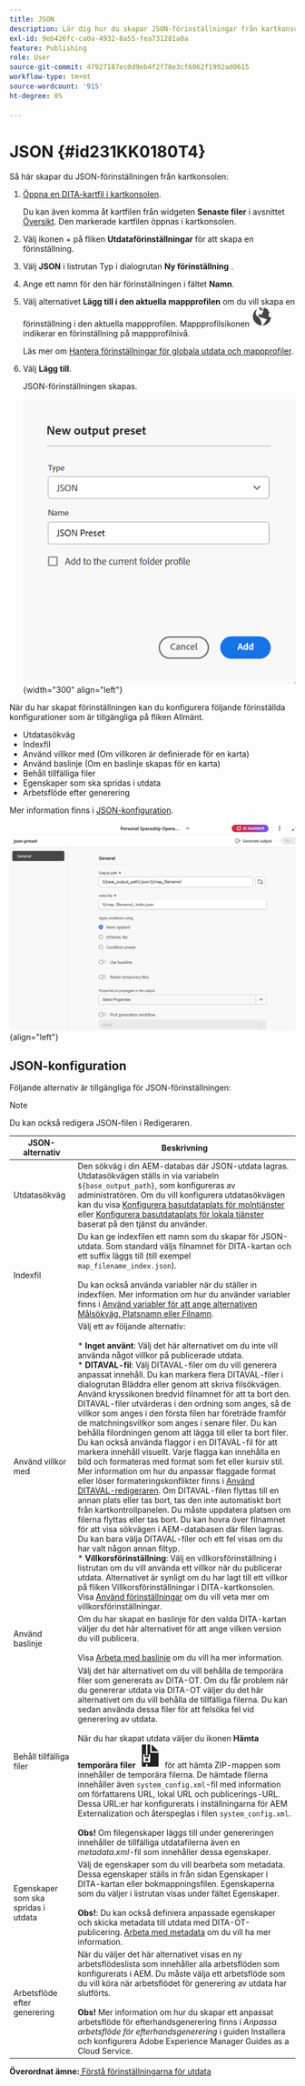 ```yaml
---
title: JSON
description: Lär dig hur du skapar JSON-förinställningar från kartkonsolen. Konfigurera förinställning för JSON-utdata i Experience Manager Guides.
exl-id: 9eb426fc-ca0a-4932-8a55-fea731281a0a
feature: Publishing
role: User
source-git-commit: 47927187ec0d9eb4f2f78e3cf6062f1992ad0615
workflow-type: tm+mt
source-wordcount: '915'
ht-degree: 0%

---
```


# JSON {#id231KK0180T4}

Så här skapar du JSON-förinställningen från kartkonsolen:

1. [Öppna en DITA-kartfil i kartkonsolen](./open-files-map-console.md).

   Du kan även komma åt kartfilen från widgeten **Senaste filer** i avsnittet [Översikt](./intro-home-page.md#overview). Den markerade kartfilen öppnas i kartkonsolen.
1. Välj ikonen + på fliken **Utdataförinställningar** för att skapa en förinställning.
1. Välj **JSON** i listrutan Typ i dialogrutan **Ny förinställning** .
1. Ange ett namn för den här förinställningen i fältet **Namn**.
1. Välj alternativet **Lägg till i den aktuella mappprofilen** om du vill skapa en förinställning i den aktuella mappprofilen. Mappprofilsikonen ![](images/global-preset-icon.svg) indikerar en förinställning på mappprofilnivå.

   Läs mer om [Hantera förinställningar för globala utdata och mappprofiler](./web-editor-manage-output-presets.md).

1. Välj **Lägg till**.

   JSON-förinställningen skapas.

   ![](images/json-preset-dialog-new.png){width="300" align="left"}

När du har skapat förinställningen kan du konfigurera följande förinställda konfigurationer som är tillgängliga på fliken Allmänt.

- Utdatasökväg
- Indexfil
- Använd villkor med \(Om villkoren är definierade för en karta\)
- Använd baslinje \(Om en baslinje skapas för en karta\)
- Behåll tillfälliga filer
- Egenskaper som ska spridas i utdata
- Arbetsflöde efter generering

Mer information finns i [JSON-konfiguration](#json-configuration).

![](images/json-preset-config-new.png){align="left"}

## JSON-konfiguration

Följande alternativ är tillgängliga för JSON-förinställningen:

>[!NOTE]
>
> Du kan också redigera JSON-filen i Redigeraren.

| JSON-alternativ | Beskrivning |
| --- | --- |
| Utdatasökväg | Den sökväg i din AEM-databas där JSON-utdata lagras. Utdatasökvägen ställs in via variabeln `${base_output_path}`, som konfigureras av administratören. Om du vill konfigurera utdatasökvägen kan du visa [Konfigurera basutdataplats för molntjänster](../native-pdf/configure-base-location-cs.md) eller [Konfigurera basutdataplats för lokala tjänster](../native-pdf/configure-base-output-location.md) baserat på den tjänst du använder. |
| Indexfil | Du kan ge indexfilen ett namn som du skapar för JSON-utdata. Som standard väljs filnamnet för DITA-kartan och ett suffix läggs till (till exempel `map_filename_index.json`).<br><br>Du kan också använda variabler när du ställer in indexfilen. Mer information om hur du använder variabler finns i [Använd variabler för att ange alternativen Målsökväg, Platsnamn eller Filnamn](generate-output-use-variables.md#id18BUG70K05Z). |
| Använd villkor med | Välj ett av följande alternativ:<br><br>* **Inget använt**: Välj det här alternativet om du inte vill använda något villkor på publicerade utdata.<br>* **DITAVAL-fil**: Välj DITAVAL-filer om du vill generera anpassat innehåll. Du kan markera flera DITAVAL-filer i dialogrutan Bläddra eller genom att skriva filsökvägen. Använd kryssikonen bredvid filnamnet för att ta bort den. DITAVAL-filer utvärderas i den ordning som anges, så de villkor som anges i den första filen har företräde framför de matchningsvillkor som anges i senare filer. Du kan behålla filordningen genom att lägga till eller ta bort filer.<br>Du kan också använda flaggor i en DITAVAL-fil för att markera innehåll visuellt. Varje flagga kan innehålla en bild och formateras med format som fet eller kursiv stil. Mer information om hur du anpassar flaggade format eller löser formateringskonflikter finns i [Använd DITAVAL-redigeraren](../user-guide/ditaval-editor.md). Om DITAVAL-filen flyttas till en annan plats eller tas bort, tas den inte automatiskt bort från kartkontrollpanelen. Du måste uppdatera platsen om filerna flyttas eller tas bort. Du kan hovra över filnamnet för att visa sökvägen i AEM-databasen där filen lagras. Du kan bara välja DITAVAL-filer och ett fel visas om du har valt någon annan filtyp.<br>* **Villkorsförinställning**: Välj en villkorsförinställning i listrutan om du vill använda ett villkor när du publicerar utdata. Alternativet är synligt om du har lagt till ett villkor på fliken Villkorsförinställningar i DITA-kartkonsolen. Visa [Använd förinställningar](generate-output-use-condition-presets.md#id1825FL004PN) om du vill veta mer om villkorsförinställningar. |
| Använd baslinje | Om du har skapat en baslinje för den valda DITA-kartan väljer du det här alternativet för att ange vilken version du vill publicera.<br><br>Visa [Arbeta med baslinje](generate-output-use-baseline-for-publishing.md#id1825FI0J0PF) om du vill ha mer information. |
| Behåll tillfälliga filer | Välj det här alternativet om du vill behålla de temporära filer som genererats av DITA-OT. Om du får problem när du genererar utdata via DITA-OT väljer du det här alternativet om du vill behålla de tillfälliga filerna. Du kan sedan använda dessa filer för att felsöka fel vid generering av utdata.<br> <br> När du har skapat utdata väljer du ikonen **Hämta temporära filer** ![Hämta temporära filer](images/download-temp-files-icon.svg) för att hämta ZIP-mappen som innehåller de temporära filerna. De hämtade filerna innehåller även `system_config.xml`-fil med information om författarens URL, lokal URL och publicerings-URL. Dessa URL:er har konfigurerats i inställningarna för AEM Externalization och återspeglas i filen `system_config.xml`. <br><br> **Obs!** Om filegenskaper läggs till under genereringen innehåller de tillfälliga utdatafilerna även en *metadata.xml*-fil som innehåller dessa egenskaper. |
| Egenskaper som ska spridas i utdata | Välj de egenskaper som du vill bearbeta som metadata. Dessa egenskaper ställs in från sidan Egenskaper i DITA-kartan eller bokmappningsfilen. Egenskaperna som du väljer i listrutan visas under fältet Egenskaper.<br><br>**Obs!**: Du kan också definiera anpassade egenskaper och skicka metadata till utdata med DITA-OT-publicering. [Arbeta med metadata](metadata-dita.md#id21BJ00QD0XA) om du vill ha mer information. |
| Arbetsflöde efter generering | När du väljer det här alternativet visas en ny arbetsflödeslista som innehåller alla arbetsflöden som konfigurerats i AEM. Du måste välja ett arbetsflöde som du vill köra när arbetsflödet för generering av utdata har slutförts.<br><br>**Obs!** Mer information om hur du skapar ett anpassat arbetsflöde för efterhandsgenerering finns i _Anpassa arbetsflöde för efterhandsgenerering_ i guiden Installera och konfigurera Adobe Experience Manager Guides as a Cloud Service. |

**Överordnat ämne:**[ Förstå förinställningarna för utdata](generate-output-understand-presets.md)
